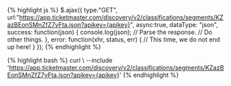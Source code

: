 {% highlight js %}
$.ajax({
  type:"GET",
  url:"https://app.ticketmaster.com/discovery/v2/classifications/segments/KZazBEonSMnZfZ7vFta.json?apikey={apikey}",
  async:true,
  dataType: "json",
  success: function(json) {
              console.log(json);
              // Parse the response.
              // Do other things.
           },
  error: function(xhr, status, err) {
              // This time, we do not end up here!
           }
});
{% endhighlight %}

{% highlight bash %}
curl \ 
--include 'https://app.ticketmaster.com/discovery/v2/classifications/segments/KZazBEonSMnZfZ7vFta.json?apikey={apikey}'
{% endhighlight %}